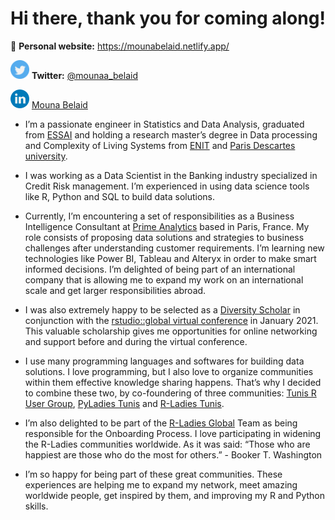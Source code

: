 # Hi there, thank you for coming along!

📝 **Personal website:** https://mounabelaid.netlify.app/

<a href="https://twitter.com/mounaa_belaid"><img height="30" src="https://github.com/MounaBelaid/MounaBelaid/blob/main/twitter1.png?raw=true"></a> **Twitter:** [@mounaa_belaid](https://twitter.com/mounaa_belaid)

<a href="[https://www.linkedin.com/in/mouna-belaid/](https://www.linkedin.com/in/mouna-belaid/)"><img height="30" src="https://github.com/MounaBelaid/MounaBelaid/blob/main/linkedin1.png?raw=true"></a> [Mouna Belaid](https://www.linkedin.com/in/mouna-belaid/)

- I’m a passionate engineer in Statistics and Data Analysis, graduated from [ESSAI](http://www.essai.rnu.tn/en/) and holding a research master’s degree in Data processing and Complexity of Living Systems from [ENIT](http://www.enit.rnu.tn/fr/home/indexfr.php) and [Paris Descartes university](https://drive.google.com/file/d/1GHODY2FBoI9ZLopNlO3KEz4qOHhW73EO/view?usp=sharing).

- I was working as a Data Scientist in the Banking industry specialized in Credit Risk management. I’m experienced in using data science tools like R, Python and SQL to build data solutions.

- Currently, I’m encountering a set of responsibilities as a Business Intelligence Consultant at [Prime Analytics](https://www.primeanalytics.fr/) based in Paris, France. My role consists of proposing data solutions and strategies to business challenges after understanding customer requirements. I’m learning new technologies like Power BI, Tableau and Alteryx in order to make smart informed decisions. I’m delighted of being part of an international company that is allowing me to expand my work on an international scale and get larger responsibilities abroad.

- I was also extremely happy to be selected as a [Diversity Scholar](https://drive.google.com/file/d/1KanOLRXW7GIuVtXTZMp3U_U1TLRJAAZ0/view?usp=sharing) in conjunction with the [rstudio::global virtual conference](https://blog.rstudio.com/2020/11/30/diversity-scholarships/) in January 2021. This valuable scholarship gives me opportunities for online networking and support before and during the virtual conference.

- I use many programming languages and softwares for building data solutions. I love programming, but I also love to organize communities within them effective knowledge sharing happens. That’s why I decided to combine these two, by co-foundering of three communities: [Tunis R User Group](https://www.meetup.com/tunis-r-user-group), [PyLadies Tunis](https://www.meetup.com/pyladies-tunis/) and [R-Ladies Tunis](https://tinyurl.com/fh8e9dn9).

- I’m also delighted to be part of the [R-Ladies Global](https://rladies.org/about-us/team/) Team as being responsible for the Onboarding Process. I love participating in widening the R-Ladies communities worldwide. As it was said: “Those who are happiest are those who do the most for others.” - Booker T. Washington

- I’m so happy for being part of these great communities. These experiences are helping me to expand my network, meet amazing worldwide people, get inspired by them, and improving my R and Python skills.
